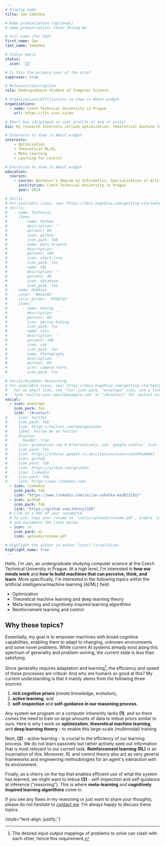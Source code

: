 ```yaml
---
# Display name
title: Jan Sobotka

# Name pronunciation (optional)
# name_pronunciation: Chien Shiung Wu

# Full name (for SEO)
first_name: Jan
last_name: Sobotka

# Status emoji
status:
  icon: '👨‍💻'

# Is this the primary user of the site?
superuser: true

# Role/position/tagline
role: Undergraduate Student of Computer Science

# Organizations/Affiliations to show in About widget
organizations:
  - name: Czech Technical University in Prague
    url: https://fit.cvut.cz/en

# Short bio (displayed in user profile at end of posts)
bio: My research interests include optimization, theoretical machine learning, deep learning theory, meta-learning, and cognitively inspired learning algorithms.

# Interests to show in About widget
interests:
    - Optimization
    - Theoretical ML/DL
    - Meta-learning
    - Learning for control

# Education to show in About widget
education:
  courses:
    - course: Bachelor’s degree in Informatics, Specialization in Artificial Intelligence
      institution: Czech Technical University in Prague
      year: 2024

# Skills
# For available icons, see: https://docs.hugoblox.com/getting-started/page-builder/#icons
# skills:
#   - name: Technical
#     items:
#       - name: Python
#         description: ''
#         percent: 80
#         icon: python
#         icon_pack: fab
#       - name: Data Science
#         description: ''
#         percent: 100
#         icon: chart-line
#         icon_pack: fas
#       - name: SQL
#         description: ''
#         percent: 40
#         icon: database
#         icon_pack: fas
#   - name: Hobbies
#     color: '#eeac02'
#     color_border: '#f0bf23'
#     items:
#       - name: Hiking
#         description: ''
#         percent: 60
#         icon: person-hiking
#         icon_pack: fas
#       - name: Cats
#         description: ''
#         percent: 100
#         icon: cat
#         icon_pack: fas
#       - name: Photography
#         description: ''
#         percent: 80
#         icon: camera-retro
#         icon_pack: fas

# Social/Academic Networking
# For available icons, see: https://docs.hugoblox.com/getting-started/page-builder/#icons
#   For an email link, use "fas" icon pack, "envelope" icon, and a link in the
#   form "mailto:your-email@example.com" or "/#contact" for contact widget.
social:
  - icon: envelope
    icon_pack: fas
    link: '/#contact'
#   - icon: twitter
#     icon_pack: fab
#     link: https://twitter.com/GeorgeCushen
#     label: Follow me on Twitter
#     display:
#       header: true
#   - icon: graduation-cap # Alternatively, use `google-scholar` icon from `ai` icon pack
#     icon_pack: fas
#     link: https://scholar.google.co.uk/citations?user=sIwtMXoAAAAJ
#   - icon: github
#     icon_pack: fab
#     link: https://github.com/gcushen
#   - icon: linkedin
#     icon_pack: fab
#     link: https://www.linkedin.com/
  - icon: linkedin
    icon_pack: fab
    link: "https://www.linkedin.com/in/jan-sobotka-6a2822192/"
  - icon: github
    icon_pack: fab
    link: "https://github.com/Johnny1188"
  # Link to a PDF of your resume/CV.
  # To use: copy your resume to `static/uploads/resume.pdf`, enable `ai` icons in `params.yaml`,
  # and uncomment the lines below.
  - icon: cv
    icon_pack: ai
    link: uploads/resume.pdf

# Highlight the author in author lists? (true/false)
highlight_name: true
---
```


Hello, I'm Jan, an undergraduate studying computer science at the Czech Technical University in Prague. At a high level, I'm interested in **how our minds work** and **how to build machines that can perceive, think, and learn**. More specifically, I'm interested in the following topics within the artificial intelligence/machine learning (AI/ML) field:
- Optimization
- Theoretical machine learning and deep learning theory
- Meta-learning and cognitively inspired learning algorithms
- Reinforcement learning and control

## Why these topics?
Essentially, my goal is to empower machines with broad cognitive capabilities, enabling them to adapt to changing, unknown environments and solve novel problems. While current AI systems already exist along this spectrum of generality and problem-solving, the current state is less than satisfying.

Since generality requires adaptation and learning[^1], the efficiency and speed of these processes are critical. And why are humans so good at this? My current understanding is that it mainly stems from the following three sources:

1. **rich cognitive priors** (*innate knowledge*, evolution),
2. **active learning**, and
3. **self-inspection** and **self-guidance in our reasoning process**.

Any system we program on a computer inherently lacks **(1)**, and so there comes the need to train on large amounts of data to imbue priors similar to ours. Here is why I work on **optimization**, **theoretical machine learning**, and **deep learning theory** - to enable this large-scale (multimodal) training.

Next, **(2)** - active learning - is crucial to the efficiency of our learning process. We do not learn passively but rather actively seek out information that is most relevant to our current task. **Reinforcement learning (RL)** is an incarnation of this. Moreover, RL and control theory also act as very general frameworks and engineering methodologies for an agent's interaction with its environment.

Finally, as a cherry on the top that enables efficient use of what the system has learned, we might want to imbue **(3)** - self-inspection and self-guidance at inference ("reasoning"). This is where **meta-learning** and **cognitively inspired learning algorithms** come in.

If you see any flaws in my reasoning or just want to share your thoughts, please do not hesitate to [contact me](#contact). I'm always happy to discuss these topics.

[^1]: The desired input-output mappings of problems to solve can clash with each other, hence this requirement.

{style="text-align: justify;"}

